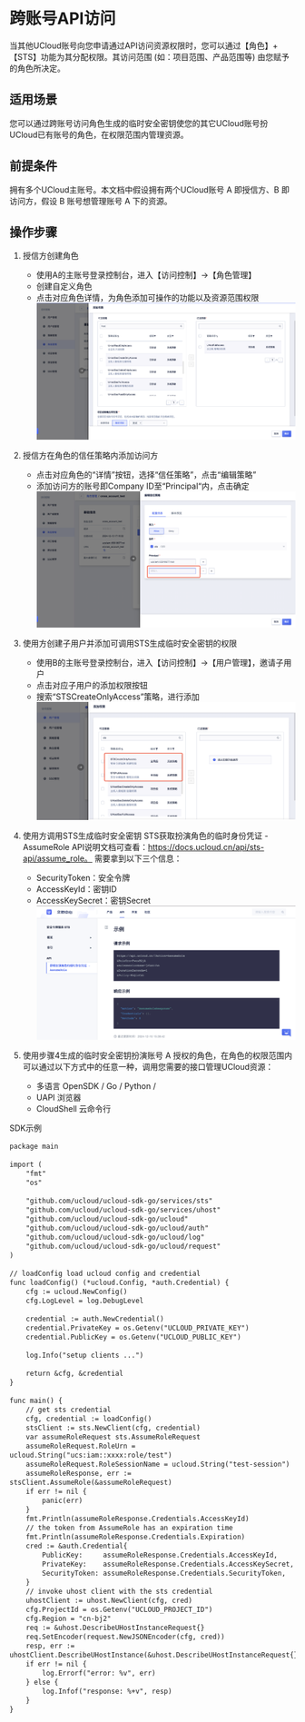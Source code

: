# 跨账号API访问

当其他UCloud账号向您申请通过API访问资源权限时，您可以通过【角色】+【STS】功能为其分配权限。其访问范围 (如：项目范围、产品范围等) 由您赋予的角色所决定。

## 适用场景
您可以通过跨账号访问角色生成的临时安全密钥使您的其它UCloud账号扮UCloud已有账号的角色，在权限范围内管理资源。

## 前提条件
拥有多个UCloud主账号。本文档中假设拥有两个UCloud账号 A 即授信方、B 即访问方，假设 B 账号想管理账号 A 下的资源。


## 操作步骤
1. 授信方创建角色
   - 使用A的主账号登录控制台，进入【访问控制】->【角色管理】
   - 创建自定义角色
   - 点击对应角色详情，为角色添加可操作的功能以及资源范围权限
 ![](/images/policy/角色添加权限.png)


2. 授信方在角色的信任策略内添加访问方

   - 点击对应角色的“详情”按钮，选择“信任策略”，点击“编辑策略”
   - 添加访问方的账号即Company ID至“Principal“内，点击确定
![](/images/policy/角色添加信任策略.png)


3. 使用方创建子用户并添加可调用STS生成临时安全密钥的权限

   - 使用B的主账号登录控制台，进入【访问控制】->【用户管理】，邀请子用户
   - 点击对应子用户的添加权限按钮
   - 搜索“STSCreateOnlyAccess”策略，进行添加
![](/images/policy/子账号添加sts权限.png)


4. 使用方调用STS生成临时安全密钥
STS获取扮演角色的临时身份凭证 - AssumeRole API说明文档可查看：https://docs.ucloud.cn/api/sts-api/assume_role。
需要拿到以下三个信息：
   - SecurityToken：安全令牌
   - AccessKeyId：密钥ID
   - AccessKeySecret：密钥Secret
![](/images/policy/sts接口说明.png)
  

6. 使用步骤4生成的临时安全密钥扮演账号 A 授权的角色，在角色的权限范围内可以通过以下方式中的任意一种，调用您需要的接口管理UCloud资源：
   - 多语言 OpenSDK / Go / Python /
   - UAPI 浏览器
   - CloudShell 云命令行
  
SDK示例
```
package main

import (
	"fmt"
	"os"

	"github.com/ucloud/ucloud-sdk-go/services/sts"
	"github.com/ucloud/ucloud-sdk-go/services/uhost"
	"github.com/ucloud/ucloud-sdk-go/ucloud"
	"github.com/ucloud/ucloud-sdk-go/ucloud/auth"
	"github.com/ucloud/ucloud-sdk-go/ucloud/log"
	"github.com/ucloud/ucloud-sdk-go/ucloud/request"
)

// loadConfig load ucloud config and credential
func loadConfig() (*ucloud.Config, *auth.Credential) {
	cfg := ucloud.NewConfig()
	cfg.LogLevel = log.DebugLevel

	credential := auth.NewCredential()
	credential.PrivateKey = os.Getenv("UCLOUD_PRIVATE_KEY")
	credential.PublicKey = os.Getenv("UCLOUD_PUBLIC_KEY")

	log.Info("setup clients ...")

	return &cfg, &credential
}

func main() {
	// get sts credential
	cfg, credential := loadConfig()
	stsClient := sts.NewClient(cfg, credential)
	var assumeRoleRequest sts.AssumeRoleRequest
	assumeRoleRequest.RoleUrn = ucloud.String("ucs:iam::xxxx:role/test")
	assumeRoleRequest.RoleSessionName = ucloud.String("test-session")
	assumeRoleResponse, err := stsClient.AssumeRole(&assumeRoleRequest)
	if err != nil {
		panic(err)
	}
	fmt.Println(assumeRoleResponse.Credentials.AccessKeyId)
	// the token from AssumeRole has an expiration time
	fmt.Println(assumeRoleResponse.Credentials.Expiration)
	cred := &auth.Credential{
		PublicKey:     assumeRoleResponse.Credentials.AccessKeyId,
		PrivateKey:    assumeRoleResponse.Credentials.AccessKeySecret,
		SecurityToken: assumeRoleResponse.Credentials.SecurityToken,
	}
	// invoke uhost client with the sts credential
	uhostClient := uhost.NewClient(cfg, cred)
	cfg.ProjectId = os.Getenv("UCLOUD_PROJECT_ID")
	cfg.Region = "cn-bj2"
	req := &uhost.DescribeUHostInstanceRequest{}
	req.SetEncoder(request.NewJSONEncoder(cfg, cred))
	resp, err := uhostClient.DescribeUHostInstance(&uhost.DescribeUHostInstanceRequest{})
	if err != nil {
		log.Errorf("error: %v", err)
	} else {
		log.Infof("response: %+v", resp)
	}
}
```



